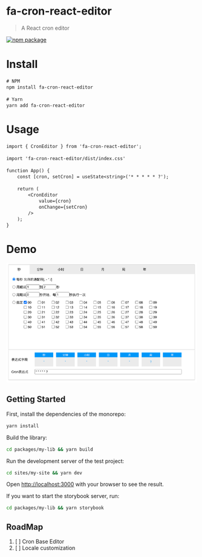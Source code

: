# fa-cron-react-editor
> A React cron editor

[![npm package](https://img.shields.io/npm/v/fa-cron-react-editor/latest.svg)](https://www.npmjs.com/package/fa-cron-react-editor)

# Install
```base
# NPM
npm install fa-cron-react-editor

# Yarn
yarn add fa-cron-react-editor
```

# Usage
```react
import { CronEditor } from 'fa-cron-react-editor';

import 'fa-cron-react-editor/dist/index.css'

function App() {
    const [cron, setCron] = useState<string>('* * * * * ?');

    return (
        <CronEditor 
            value={cron}
            onChange={setCron}
        />
    );
}
```

# Demo
![fa-cron-react-editor example](/doc/demo1.png)




## Getting Started

First, install the dependencies of the monorepo:

```bash
yarn install
```

Build the library:

```bash
cd packages/my-lib && yarn build
```

Run the development server of the test project:

```bash
cd sites/my-site && yarn dev
```

Open [http://localhost:3000](http://localhost:3000) with your browser to see the result.

If you want to start the storybook server, run:

```bash
cd packages/my-lib && yarn storybook
```

## RoadMap
1. [ ] Cron Base Editor
2. [ ] Locale customization